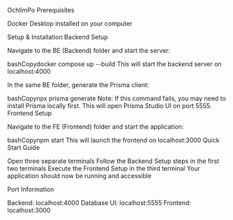 OchlimPo
Prerequisites

Docker Desktop installed on your computer

Setup & Installation
Backend Setup

Navigate to the BE (Backend) folder and start the server:

bashCopydocker compose up --build
This will start the backend server on localhost:4000

In the same BE folder, generate the Prisma client:

bashCopynpx prisma generate
Note: If this command fails, you may need to install Prisma locally first.
This will open Prisma Studio UI on port 5555.
Frontend Setup

Navigate to the FE (Frontend) folder and start the application:

bashCopynpm start
This will launch the frontend on localhost:3000
Quick Start Guide

Open three separate terminals
Follow the Backend Setup steps in the first two terminals
Execute the Frontend Setup in the third terminal
Your application should now be running and accessible

Port Information

Backend: localhost:4000
Database UI: localhost:5555
Frontend: localhost:3000

